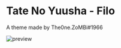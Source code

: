 # Tate No Yuusha - Filo
A theme made by The0ne.ZoMBi#1966

![preview](https://i.imgur.com/wNsC0ks.jpg)